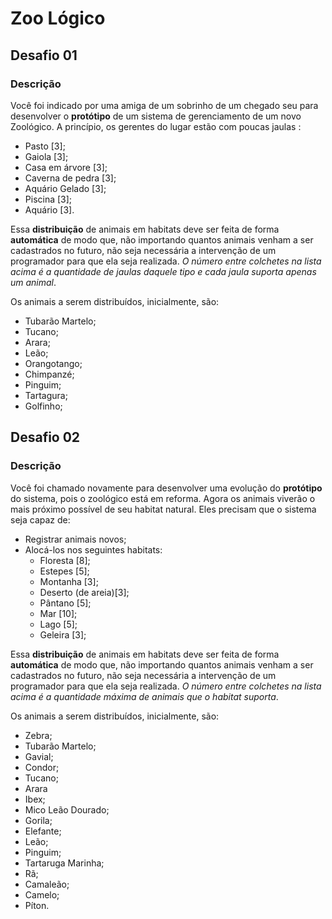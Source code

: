 # Zoo Lógico

## Desafio 01
### Descrição
Você foi indicado por uma amiga de um sobrinho de um chegado seu para desenvolver o **protótipo** de um sistema de gerenciamento de um novo Zoológico.
A princípio, os gerentes do lugar estão com poucas jaulas :
* Pasto [3];
* Gaiola [3];
* Casa em árvore [3];
* Caverna de pedra [3];
* Aquário Gelado [3];
* Piscina [3];
* Aquário [3].

Essa **distribuição** de animais em habitats deve ser feita de forma **automática** de modo que, não importando quantos animais venham a ser cadastrados no futuro, não seja necessária a intervenção de um programador para que ela seja realizada. *O número entre colchetes na lista acima é a quantidade de jaulas daquele tipo e cada jaula suporta apenas um animal*.

Os animais a serem distribuídos, inicialmente, são:
* Tubarão Martelo;
* Tucano;
* Arara;
* Leão;
* Orangotango;
* Chimpanzé;
* Pinguim;
* Tartagura;
* Golfinho;


## Desafio 02
### Descrição
Você foi chamado novamente para desenvolver uma evolução do **protótipo** do sistema, pois o zoológico está em reforma.
Agora os animais viverão o mais próximo possível de seu habitat natural.
Eles precisam que o sistema seja capaz de:
* Registrar animais novos;
* Alocá-los nos seguintes habitats:
    * Floresta [8];
    * Estepes [5];
    * Montanha [3];
    * Deserto (de areia)[3];
    * Pântano [5];
    * Mar [10];
    * Lago [5];
    * Geleira [3];

Essa **distribuição** de animais em habitats deve ser feita de forma **automática** de modo que, não importando quantos animais venham a ser cadastrados no futuro, não seja necessária a intervenção de um programador para que ela seja realizada. *O número entre colchetes na lista acima é a quantidade máxima de animais que o habitat suporta*.

Os animais a serem distribuídos, inicialmente, são:
* Zebra;
* Tubarão Martelo;
* Gavial;
* Condor;
* Tucano;
* Arara
* Ibex;
* Mico Leão Dourado;
* Gorila;
* Elefante;
* Leão;
* Pinguim;
* Tartaruga Marinha;
* Rã;
* Camaleão;
* Camelo;
* Píton.
